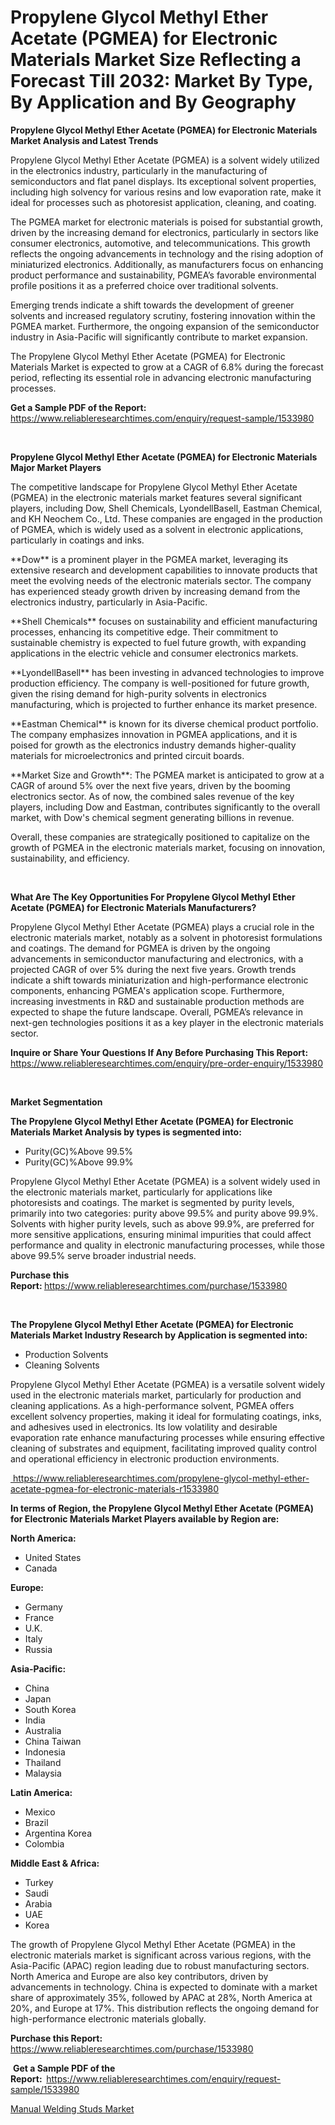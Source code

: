 <p><h1>Propylene Glycol Methyl Ether Acetate (PGMEA) for Electronic Materials Market Size Reflecting a Forecast Till 2032: Market By Type, By Application and By Geography</h1></p><p><strong>Propylene Glycol Methyl Ether Acetate (PGMEA) for Electronic Materials Market Analysis and Latest Trends</strong></p>
<p><p>Propylene Glycol Methyl Ether Acetate (PGMEA) is a solvent widely utilized in the electronics industry, particularly in the manufacturing of semiconductors and flat panel displays. Its exceptional solvent properties, including high solvency for various resins and low evaporation rate, make it ideal for processes such as photoresist application, cleaning, and coating.</p><p>The PGMEA market for electronic materials is poised for substantial growth, driven by the increasing demand for electronics, particularly in sectors like consumer electronics, automotive, and telecommunications. This growth reflects the ongoing advancements in technology and the rising adoption of miniaturized electronics. Additionally, as manufacturers focus on enhancing product performance and sustainability, PGMEA’s favorable environmental profile positions it as a preferred choice over traditional solvents.</p><p>Emerging trends indicate a shift towards the development of greener solvents and increased regulatory scrutiny, fostering innovation within the PGMEA market. Furthermore, the ongoing expansion of the semiconductor industry in Asia-Pacific will significantly contribute to market expansion.</p><p>The Propylene Glycol Methyl Ether Acetate (PGMEA) for Electronic Materials Market is expected to grow at a CAGR of 6.8% during the forecast period, reflecting its essential role in advancing electronic manufacturing processes.</p></p>
<p><strong>Get a Sample PDF of the Report:&nbsp;</strong> <a href="https://www.reliableresearchtimes.com/enquiry/request-sample/1533980?utm_campaign=2189&utm_medium=2&utm_source=Github&utm_content=ia&utm_term=02022025&utm_id=propylene-glycol-methyl-ether-acetate-pgmea-for-electronic-materials">https://www.reliableresearchtimes.com/enquiry/request-sample/1533980</a></p>
<p>&nbsp;</p>
<p><strong>Propylene Glycol Methyl Ether Acetate (PGMEA) for Electronic Materials Major Market Players</strong></p>
<p><p>The competitive landscape for Propylene Glycol Methyl Ether Acetate (PGMEA) in the electronic materials market features several significant players, including Dow, Shell Chemicals, LyondellBasell, Eastman Chemical, and KH Neochem Co., Ltd. These companies are engaged in the production of PGMEA, which is widely used as a solvent in electronic applications, particularly in coatings and inks.</p><p>**Dow** is a prominent player in the PGMEA market, leveraging its extensive research and development capabilities to innovate products that meet the evolving needs of the electronic materials sector. The company has experienced steady growth driven by increasing demand from the electronics industry, particularly in Asia-Pacific. </p><p>**Shell Chemicals** focuses on sustainability and efficient manufacturing processes, enhancing its competitive edge. Their commitment to sustainable chemistry is expected to fuel future growth, with expanding applications in the electric vehicle and consumer electronics markets.</p><p>**LyondellBasell** has been investing in advanced technologies to improve production efficiency. The company is well-positioned for future growth, given the rising demand for high-purity solvents in electronics manufacturing, which is projected to further enhance its market presence.</p><p>**Eastman Chemical** is known for its diverse chemical product portfolio. The company emphasizes innovation in PGMEA applications, and it is poised for growth as the electronics industry demands higher-quality materials for microelectronics and printed circuit boards.</p><p>**Market Size and Growth**: The PGMEA market is anticipated to grow at a CAGR of around 5% over the next five years, driven by the booming electronics sector. As of now, the combined sales revenue of the key players, including Dow and Eastman, contributes significantly to the overall market, with Dow's chemical segment generating billions in revenue.</p><p>Overall, these companies are strategically positioned to capitalize on the growth of PGMEA in the electronic materials market, focusing on innovation, sustainability, and efficiency.</p></p>
<p>&nbsp;</p>
<p><strong>What Are The Key Opportunities For Propylene Glycol Methyl Ether Acetate (PGMEA) for Electronic Materials Manufacturers?</strong></p>
<p><p>Propylene Glycol Methyl Ether Acetate (PGMEA) plays a crucial role in the electronic materials market, notably as a solvent in photoresist formulations and coatings. The demand for PGMEA is driven by the ongoing advancements in semiconductor manufacturing and electronics, with a projected CAGR of over 5% during the next five years. Growth trends indicate a shift towards miniaturization and high-performance electronic components, enhancing PGMEA's application scope. Furthermore, increasing investments in R&D and sustainable production methods are expected to shape the future landscape. Overall, PGMEA’s relevance in next-gen technologies positions it as a key player in the electronic materials sector.</p></p>
<p><strong>Inquire or Share Your Questions If Any Before Purchasing This Report:</strong> <a href="https://www.reliableresearchtimes.com/enquiry/pre-order-enquiry/1533980?utm_campaign=2189&utm_medium=2&utm_source=Github&utm_content=ia&utm_term=02022025&utm_id=propylene-glycol-methyl-ether-acetate-pgmea-for-electronic-materials">https://www.reliableresearchtimes.com/enquiry/pre-order-enquiry/1533980</a></p>
<p>&nbsp;</p>
<p><strong>Market Segmentation</strong></p>
<p><strong>The Propylene Glycol Methyl Ether Acetate (PGMEA) for Electronic Materials Market Analysis by types is segmented into:</strong></p>
<p><ul><li>Purity(GC)%Above 99.5%</li><li>Purity(GC)%Above 99.9%</li></ul></p>
<p><p>Propylene Glycol Methyl Ether Acetate (PGMEA) is a solvent widely used in the electronic materials market, particularly for applications like photoresists and coatings. The market is segmented by purity levels, primarily into two categories: purity above 99.5% and purity above 99.9%. Solvents with higher purity levels, such as above 99.9%, are preferred for more sensitive applications, ensuring minimal impurities that could affect performance and quality in electronic manufacturing processes, while those above 99.5% serve broader industrial needs.</p></p>
<p><strong>Purchase this Report:&nbsp;</strong><a href="https://www.reliableresearchtimes.com/purchase/1533980?utm_campaign=2189&utm_medium=2&utm_source=Github&utm_content=ia&utm_term=02022025&utm_id=propylene-glycol-methyl-ether-acetate-pgmea-for-electronic-materials">https://www.reliableresearchtimes.com/purchase/1533980</a></p>
<p>&nbsp;</p>
<p><strong>The Propylene Glycol Methyl Ether Acetate (PGMEA) for Electronic Materials Market Industry Research by Application is segmented into:</strong></p>
<p><ul><li>Production Solvents</li><li>Cleaning Solvents</li></ul></p>
<p><p>Propylene Glycol Methyl Ether Acetate (PGMEA) is a versatile solvent widely used in the electronic materials market, particularly for production and cleaning applications. As a high-performance solvent, PGMEA offers excellent solvency properties, making it ideal for formulating coatings, inks, and adhesives used in electronics. Its low volatility and desirable evaporation rate enhance manufacturing processes while ensuring effective cleaning of substrates and equipment, facilitating improved quality control and operational efficiency in electronic production environments.</p></p>
<p><a href="https://www.reliableresearchtimes.com/propylene-glycol-methyl-ether-acetate-pgmea-for-electronic-materials-r1533980?utm_campaign=2189&utm_medium=2&utm_source=Github&utm_content=ia&utm_term=02022025&utm_id=propylene-glycol-methyl-ether-acetate-pgmea-for-electronic-materials">&nbsp;https://www.reliableresearchtimes.com/propylene-glycol-methyl-ether-acetate-pgmea-for-electronic-materials-r1533980</a></p>
<p><strong>In terms of Region, the Propylene Glycol Methyl Ether Acetate (PGMEA) for Electronic Materials Market Players available by Region are:</strong></p>
<p>
    <p> <strong> North America: </strong>
        <ul>
            <li>United States</li>
            <li>Canada</li>
        </ul>
        </p> 
    <p> <strong> Europe: </strong>
        <ul>
            <li>Germany</li>
            <li>France</li>
            <li>U.K.</li>
            <li>Italy</li>
            <li>Russia</li>
        </ul>
        </p> 
    <p> <strong> Asia-Pacific: </strong>
        <ul>
            <li>China</li>
            <li>Japan</li>
            <li>South Korea</li>
            <li>India</li>
            <li>Australia</li>
            <li>China Taiwan</li>
            <li>Indonesia</li>
            <li>Thailand</li>
            <li>Malaysia</li>
        </ul>
        </p> 
    <p> <strong> Latin America: </strong>
        <ul>
            <li>Mexico</li>
            <li>Brazil</li>
            <li>Argentina Korea</li>
            <li>Colombia</li>
        </ul>
        </p> 
    <p> <strong> Middle East & Africa: </strong>
        <ul>
            <li>Turkey</li>
            <li>Saudi</li>
            <li>Arabia</li>
            <li>UAE</li>
            <li>Korea</li>
        </ul>
    </p>
    </p>
<p><p>The growth of Propylene Glycol Methyl Ether Acetate (PGMEA) in the electronic materials market is significant across various regions, with the Asia-Pacific (APAC) region leading due to robust manufacturing sectors. North America and Europe are also key contributors, driven by advancements in technology. China is expected to dominate with a market share of approximately 35%, followed by APAC at 28%, North America at 20%, and Europe at 17%. This distribution reflects the ongoing demand for high-performance electronic materials globally.</p></p>
<p><strong>Purchase this Report: </strong><a href="https://www.reliableresearchtimes.com/purchase/1533980?utm_campaign=2189&utm_medium=2&utm_source=Github&utm_content=ia&utm_term=02022025&utm_id=propylene-glycol-methyl-ether-acetate-pgmea-for-electronic-materials">https://www.reliableresearchtimes.com/purchase/1533980</a></p>
<p>&nbsp;<strong>Get a Sample PDF of the Report:&nbsp;&nbsp;</strong><a href="https://www.reliableresearchtimes.com/enquiry/request-sample/1533980?utm_campaign=2189&utm_medium=2&utm_source=Github&utm_content=ia&utm_term=02022025&utm_id=propylene-glycol-methyl-ether-acetate-pgmea-for-electronic-materials">https://www.reliableresearchtimes.com/enquiry/request-sample/1533980</a></p>
<p><strong></strong></p>
<p><p><a href="https://github.com/NargisHussain75/Market-Research-Report-List-1/blob/main/manual-welding-studs-market.md?utm_campaign=2189&utm_medium=2&utm_source=Github&utm_content=ia&utm_term=02022025&utm_id=propylene-glycol-methyl-ether-acetate-pgmea-for-electronic-materials">Manual Welding Studs Market</a></p></p>